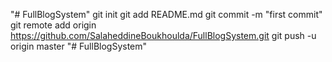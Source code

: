 "# FullBlogSystem"  git init git add README.md git commit -m "first commit" git remote add origin https://github.com/SalaheddineBoukhoulda/FullBlogSystem.git git push -u origin master
"# FullBlogSystem" 
